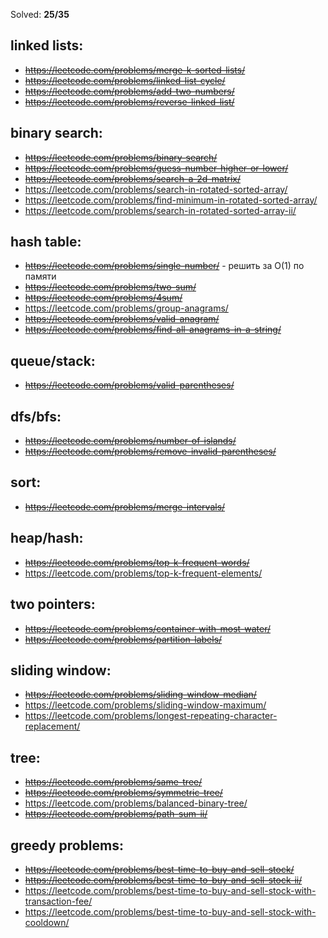 
Solved: **25/35**

## linked lists:
* ~~https://leetcode.com/problems/merge-k-sorted-lists/~~
* ~~https://leetcode.com/problems/linked-list-cycle/~~
* ~~https://leetcode.com/problems/add-two-numbers/~~
* ~~https://leetcode.com/problems/reverse-linked-list/~~

## binary search:
* ~~https://leetcode.com/problems/binary-search/~~
* ~~https://leetcode.com/problems/guess-number-higher-or-lower/~~
* ~~https://leetcode.com/problems/search-a-2d-matrix/~~
* https://leetcode.com/problems/search-in-rotated-sorted-array/
* https://leetcode.com/problems/find-minimum-in-rotated-sorted-array/
* https://leetcode.com/problems/search-in-rotated-sorted-array-ii/

## hash table:
* ~~https://leetcode.com/problems/single-number/~~ - решить за O(1) по памяти
* ~~https://leetcode.com/problems/two-sum/~~
* ~~https://leetcode.com/problems/4sum/~~
* https://leetcode.com/problems/group-anagrams/
* ~~https://leetcode.com/problems/valid-anagram/~~
* ~~https://leetcode.com/problems/find-all-anagrams-in-a-string/~~

## queue/stack:
* ~~https://leetcode.com/problems/valid-parentheses/~~

## dfs/bfs:
* ~~https://leetcode.com/problems/number-of-islands/~~
* ~~https://leetcode.com/problems/remove-invalid-parentheses/~~

## sort:
* ~~https://leetcode.com/problems/merge-intervals/~~

## heap/hash:
* ~~https://leetcode.com/problems/top-k-frequent-words/~~
* https://leetcode.com/problems/top-k-frequent-elements/

## two pointers:
* ~~https://leetcode.com/problems/container-with-most-water/~~
* ~~https://leetcode.com/problems/partition-labels/~~

## sliding window:
* ~~https://leetcode.com/problems/sliding-window-median/~~
* https://leetcode.com/problems/sliding-window-maximum/
* https://leetcode.com/problems/longest-repeating-character-replacement/

## tree:
* ~~https://leetcode.com/problems/same-tree/~~
* ~~https://leetcode.com/problems/symmetric-tree/~~
* https://leetcode.com/problems/balanced-binary-tree/
* ~~https://leetcode.com/problems/path-sum-ii/~~

## greedy problems:
* ~~https://leetcode.com/problems/best-time-to-buy-and-sell-stock/~~
* ~~https://leetcode.com/problems/best-time-to-buy-and-sell-stock-ii/~~
* https://leetcode.com/problems/best-time-to-buy-and-sell-stock-with-transaction-fee/
* https://leetcode.com/problems/best-time-to-buy-and-sell-stock-with-cooldown/
